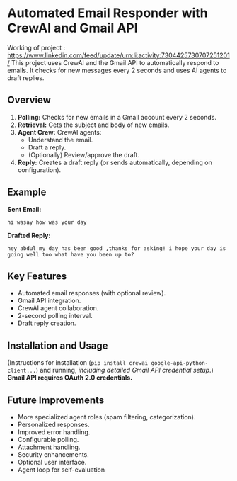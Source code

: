 # Automated Email Responder with CrewAI and Gmail API
Working of project : https://www.linkedin.com/feed/update/urn:li:activity:7304425730707251201/
This project uses CrewAI and the Gmail API to automatically respond to emails.  It checks for new messages every 2 seconds and uses AI agents to draft replies.

## Overview

1.  **Polling:** Checks for new emails in a Gmail account every 2 seconds.
2.  **Retrieval:**  Gets the subject and body of new emails.
3.  **Agent Crew:**  CrewAI agents:
    *   Understand the email.
    *   Draft a reply.
    *   (Optionally) Review/approve the draft.
4.  **Reply:** Creates a draft reply (or sends automatically, depending on configuration).

## Example

**Sent Email:**

`hi wasay how was your day`

**Drafted Reply:**

`hey abdul my day has been good ,thanks for asking! i hope your day is going well too what have you been up to?`

## Key Features

*   Automated email responses (with optional review).
*   Gmail API integration.
*   CrewAI agent collaboration.
*   2-second polling interval.
*   Draft reply creation.

## Installation and Usage
(Instructions for installation (`pip install crewai google-api-python-client...`) and running, *including detailed Gmail API credential setup*.)  **Gmail API requires OAuth 2.0 credentials.**

## Future Improvements

*   More specialized agent roles (spam filtering, categorization).
*   Personalized responses.
*   Improved error handling.
*   Configurable polling.
*   Attachment handling.
*   Security enhancements.
*   Optional user interface.
* Agent loop for self-evaluation
